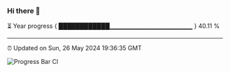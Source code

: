 ### Hi there 👋

⏳ Year progress { ████████████▁▁▁▁▁▁▁▁▁▁▁▁▁▁▁▁▁▁ } 40.11 %

---

⏰ Updated on Sun, 26 May 2024 19:36:35 GMT

![Progress Bar CI](https://github.com/IshwaranRudhara/GIT-ACTION/workflows/Progress%20Bar%20CI/badge.svg)
